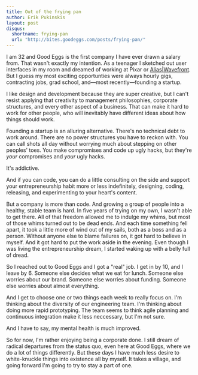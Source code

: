 ```yaml
---
title: Out of the frying pan
author: Erik Pukinskis
layout: post
disqus:
  shortname: frying-pan
  url: "http://bites.goodeggs.com/posts/frying-pan/"
---
```


I am 32 and Good Eggs is the first company I have ever drawn a salary from. That wasn't exactly my intention. As a teenager I sketched out user interfaces in my room and dreamed of working at Pixar or [Alias|Wavefront](https://web.archive.org/web/20000510065138/http://www.aliaswavefront.com/pages/home/index.html). But I guess my most exciting opportunties were always hourly gigs, contracting jobs, grad school, and&mdash;most recently&mdash;founding a startup.

I like design and development because they are super creative, but I can't resist applying that creativity to management philosophies, corporate structures, and every other aspect of a business. That can make it hard to work for other people, who will inevitably have different ideas about how things should work.

Founding a startup is an alluring alternative. There's no technical debt to work around. There are no power structures you have to reckon with. You can call shots all day without worrying much about stepping on other peoples' toes. You make compromises and code up ugly hacks, but they're <em>your</em> compromises and <em>your</em> ugly hacks.

It's addictive.

And if you can code, you can do a little consulting on the side and support your entrepreneurship habit more or less indefinitely, designing, coding, releasing, and experimenting to your heart's content.

But a company is more than code. And growing a group of people into a healthy, stable team is hard. In five years of trying on my own, I wasn't able to get there. All of that freedom allowed me to indulge my whims, but most of those whims turned out to be dead ends. And each time something fell apart, it took a little more of wind out of my sails, both as a boss and as a person. Without anyone else to blame failures on, it got hard to believe in myself. And it got hard to put the work aside in the evening. Even though I was living the entrepreneurship dream, I started waking up with a belly full of dread.

So I reached out to Good Eggs and I got a "real" job. I get in by 10, and I leave by 6. Someone else decides what we eat for lunch. Someone else worries about our brand. Someone else worries about funding. Someone else worries about almost everything.

And I get to choose one or two things each week to really focus on. I'm thinking about the diversity of our engineering team. I'm thinking about doing more rapid prototyping. The team seems to think agile planning and continuous integration make it less neccessary, but I'm not sure.

And I have to say, my mental health is much improved.

So for now, I'm rather enjoying being a corporate done. I still dream of radical departures from the status quo, even here at Good Eggs, where we do a lot of things differently. But these days I have much less desire to white-knuckle things into existence all by myself. It takes a village, and going forward I'm going to try to stay a part of one.
